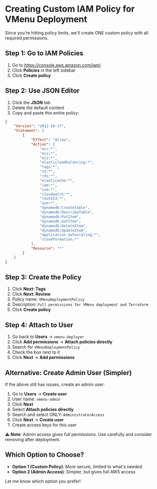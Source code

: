 # Creating Custom IAM Policy for VMenu Deployment

Since you're hitting policy limits, we'll create ONE custom policy with all required permissions.

## Step 1: Go to IAM Policies
1. Go to https://console.aws.amazon.com/iam/
2. Click **Policies** in the left sidebar
3. Click **Create policy**

## Step 2: Use JSON Editor
1. Click the **JSON** tab
2. Delete the default content
3. Copy and paste this entire policy:

```json
{
    "Version": "2012-10-17",
    "Statement": [
        {
            "Effect": "Allow",
            "Action": [
                "ecr:*",
                "ecs:*",
                "ec2:*",
                "elasticloadbalancing:*",
                "logs:*",
                "s3:*",
                "rds:*",
                "elasticache:*",
                "iam:*",
                "ssm:*",
                "cloudwatch:*",
                "route53:*",
                "acm:*",
                "dynamodb:CreateTable",
                "dynamodb:DescribeTable",
                "dynamodb:PutItem",
                "dynamodb:GetItem",
                "dynamodb:DeleteItem",
                "dynamodb:UpdateItem",
                "application-autoscaling:*",
                "cloudformation:*"
            ],
            "Resource": "*"
        }
    ]
}
```

## Step 3: Create the Policy
1. Click **Next: Tags**
2. Click **Next: Review**
3. Policy name: `VMenuDeploymentPolicy`
4. Description: `Full permissions for VMenu deployment and Terraform`
5. Click **Create policy**

## Step 4: Attach to User
1. Go back to **Users** → `vmenu-deployer`
2. Click **Add permissions** → **Attach policies directly**
3. Search for `VMenuDeploymentPolicy`
4. Check the box next to it
5. Click **Next** → **Add permissions**

## Alternative: Create Admin User (Simpler)

If the above still has issues, create an admin user:

1. Go to **Users** → **Create user**
2. User name: `vmenu-admin`
3. Click **Next**
4. Select **Attach policies directly**
5. Search and select ONLY: `AdministratorAccess`
6. Click **Next** → **Create user**
7. Create access keys for this user

⚠️ **Note**: Admin access gives full permissions. Use carefully and consider removing after deployment.

## Which Option to Choose?

- **Option 1 (Custom Policy)**: More secure, limited to what's needed
- **Option 2 (Admin Access)**: Simpler, but gives full AWS access

Let me know which option you prefer!
